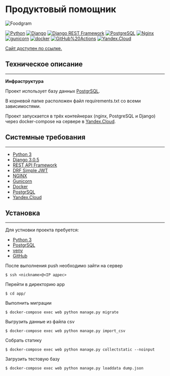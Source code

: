 # Продуктовый помощник

![Foodgram](https://github.com/toshiharu13/foodgram-project/actions/workflows/main.yaml/badge.svg)

[![Python](https://img.shields.io/badge/-Python-464646?style=flat-square&logo=Python)](https://www.python.org/)
[![Django](https://img.shields.io/badge/-Django-464646?style=flat-square&logo=Django)](https://www.djangoproject.com/)
[![Django REST Framework](https://img.shields.io/badge/-Django%20REST%20Framework-464646?style=flat-square&logo=Django%20REST%20Framework)](https://www.django-rest-framework.org/)
[![PostgreSQL](https://img.shields.io/badge/-PostgreSQL-464646?style=flat-square&logo=PostgreSQL)](https://www.postgresql.org/)
[![Nginx](https://img.shields.io/badge/-NGINX-464646?style=flat-square&logo=NGINX)](https://nginx.org/ru/)
[![gunicorn](https://img.shields.io/badge/-gunicorn-464646?style=flat-square&logo=gunicorn)](https://gunicorn.org/)
[![docker](https://img.shields.io/badge/-Docker-464646?style=flat-square&logo=docker)](https://www.docker.com/)
[![GitHub%20Actions](https://img.shields.io/badge/-GitHub%20Actions-464646?style=flat-square&logo=GitHub%20actions)](https://github.com/features/actions)
[![Yandex.Cloud](https://img.shields.io/badge/-Yandex.Cloud-464646?style=flat-square&logo=Yandex.Cloud)](https://cloud.yandex.ru/)

[Сайт доступен по ссылке.](http:///)

## Техническое описание
___
**Инфраструктура**

Проект использует базу данных [PostgrSQL](https://www.postgresql.org/).

В корневой папке расположен файл requirements.txt со всеми зависимостями.

Проект запускается в трёх контейнерах (nginx, PostgreSQL и Django) через docker-compose на сервере в [Yandex.Cloud](https://cloud.yandex.ru/).
## Системные требования
______


- [Python 3](https://www.python.org/)
- [Django 3.0.5](https://www.djangoproject.com/)
- [REST API Framework](https://www.django-rest-framework.org/)
- [DRF Simple JWT](https://django-rest-framework-simplejwt.readthedocs.io/en/latest/)
- [NGINX](https://www.nginx.com/)
- [Gunicorn](https://gunicorn.org/)
- [Docker](https://www.docker.com/)
- [PostgrSQL](https://www.postgresql.org/)
- [Yandex.Cloud](https://cloud.yandex.ru/)


##  Установка
______

Для устновки проекта пребуется:
- [Python 3](https://www.python.org/)
- [PostgrSQL](https://www.postgresql.org/)
- [venv](https://docs.python.org/3/library/venv.html)
- [GitHub](https://github.com/git-guides/install-git)

После выполнения push необходимо зайти на сервер

    $ ssh <nickname>@<IP адрес>

Перейти в директорию app

    $ cd app/

Выполнить миграции

    $ docker-compose exec web python manage.py migrate

Выгрузить данные из файла csv

    $ docker-compose exec web python manage.py import_csv

Собрать статику
    
    $ docker-compose exec web python manage.py collectstatic --noinput
    
Загрузить тестовую базу

    $ docker-compose exec web python manage.py loaddata dump.json